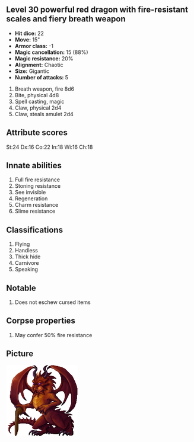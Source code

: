 ## Level 30 powerful red dragon with fire-resistant scales and fiery breath weapon
- **Hit dice:** 22
- **Move:** 15"
- **Armor class:** -1
- **Magic cancellation:** 15 (88%)
- **Magic resistance:** 20%
- **Alignment:** Chaotic
- **Size:** Gigantic
- **Number of attacks:** 5
1. Breath weapon, fire 8d6
2. Bite, physical 4d8
3. Spell casting, magic
4. Claw, physical 2d4
5. Claw, steals amulet 2d4
## Attribute scores
St:24 Dx:16 Co:22 In:18 Wi:16 Ch:18
## Innate abilities
1. Full fire resistance
2. Stoning resistance
3. See invisible
4. Regeneration
5. Charm resistance
6. Slime resistance
## Classifications
1. Flying
2. Handless
3. Thick hide
4. Carnivore
5. Speaking
## Notable
1. Does not eschew cursed items
## Corpse properties
1. May confer 50% fire resistance
## Picture
![Ixoth](https://github.com/hyvanmielenpelit/GnollHackTileSet/blob/main/Monsters/ixoth/ixoth.png)
